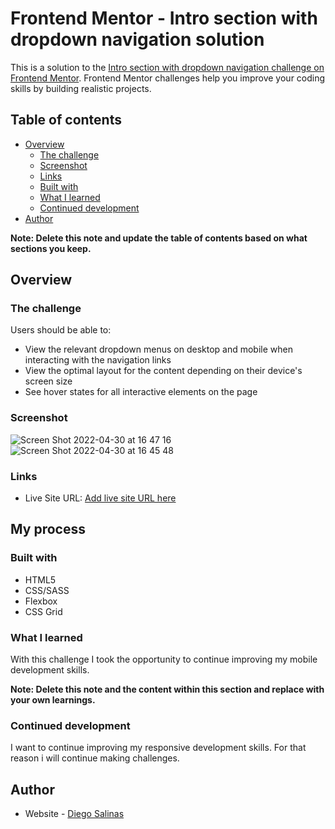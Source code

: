 # Frontend Mentor - Intro section with dropdown navigation solution

This is a solution to the [Intro section with dropdown navigation challenge on Frontend Mentor](https://www.frontendmentor.io/challenges/intro-section-with-dropdown-navigation-ryaPetHE5). Frontend Mentor challenges help you improve your coding skills by building realistic projects. 

## Table of contents

- [Overview](#overview)
  - [The challenge](#the-challenge)
  - [Screenshot](#screenshot)
  - [Links](#links)
  - [Built with](#built-with)
  - [What I learned](#what-i-learned)
  - [Continued development](#continued-development)
- [Author](#author)

**Note: Delete this note and update the table of contents based on what sections you keep.**

## Overview

### The challenge

Users should be able to:

- View the relevant dropdown menus on desktop and mobile when interacting with the navigation links
- View the optimal layout for the content depending on their device's screen size
- See hover states for all interactive elements on the page

### Screenshot

![Screen Shot 2022-04-30 at 16 47 16](https://user-images.githubusercontent.com/63070877/166123712-bc062798-9c39-4b88-938c-5c32c597d1b5.png)
![Screen Shot 2022-04-30 at 16 45 48](https://user-images.githubusercontent.com/63070877/166123678-8b6c46c8-8ada-4a42-9712-803327e822cf.png)


### Links
- Live Site URL: [Add live site URL here](https://your-live-site-url.com)

## My process

### Built with

- HTML5
- CSS/SASS
- Flexbox
- CSS Grid

### What I learned

With this challenge I took the opportunity to continue improving my mobile development skills.

**Note: Delete this note and the content within this section and replace with your own learnings.**

### Continued development

I want to continue improving my responsive development skills. For that reason i will continue making challenges.

## Author

- Website - [Diego Salinas](https://diegoog09.github.io/portafolio/)
